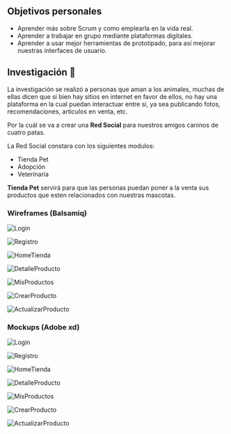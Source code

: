 
## Objetivos personales 

* Aprender más sobre Scrum y como emplearla en la vida real.
* Aprender a trabajar en grupo mediante plataformas digitales.
* Aprender a usar mejor herramientas de prototipado, para así mejorar nuestras interfaces de usuario.

## Investigación :dog:

La investigación se realizó a personas que aman a los animales, muchas de ellas dicen que si bien hay sitios en internet en favor de ellos, no hay una plataforma en la cual puedan interactuar entre si, ya sea publicando fotos, recomendaciones, articulos en venta, etc.

Por la cuál se va a crear una **Red Social** para nuestros amigos caninos de cuatro patas. 

La Red Social constara con los siguientes modulos:

* Tienda Pet
* Adopción 
* Veterinaria 

**Tienda Pet** servirá para que las personas puedan poner a la venta sus productos que esten relacionados con nuestras mascotas.

### Wireframes (Balsamiq)

![Login](wireframes/Login.png)

![Registro](wireframes/Registro.png)

![HomeTienda](wireframes/Home-Tienda.png)

![DetalleProducto](wireframes/InformaciónArticulo-Tienda.png)

![MisProductos](wireframes/MisArtículos-Tienda.png)

![CrearProducto](wireframes/NuevoProducto-Tienda.png)

![ActualizarProducto](wireframes/ActualizarProducto-Tienda.png)

### Mockups (Adobe xd)

![Login](Mockups/Login.png)

![Registro](Mockups/Registro.png)

![HomeTienda](Mockups/HomeTienda.png)

![DetalleProducto](Mockups/Detalleproducto.png)

![MisProductos](Mockups/Misproductos.png)

![CrearProducto](Mockups/CrearProducto.png)

![ActualizarProducto](Mockups/ActualizarProducto.png)




